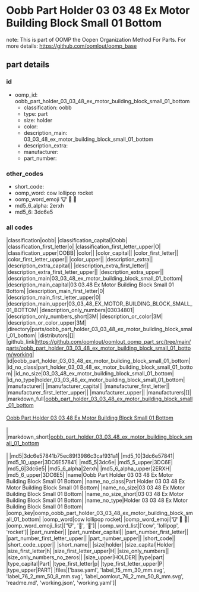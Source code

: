 # Oobb Part Holder 03 03 48 Ex Motor Building Block Small 01 Bottom  

note: This is part of OOMP the Oopen Organization Method For Parts. For more details: https://github.com/oomlout/oomp_base

##  part details





### id
* oomp_id: oobb_part_holder_03_03_48_ex_motor_building_block_small_01_bottom
  * classification: oobb
  * type: part
  * size: holder
  * color: 
  * description_main: 03_03_48_ex_motor_building_block_small_01_bottom
  * description_extra: 
  * manufacturer: 
  * part_number: 

### other_codes
* short_code: 
* oomp_word: cow lollipop rocket
* oomp_word_emoji :cow: :lollipop: :rocket:
* md5_6_alpha: 2erxh
* md5_6: 3dc6e5

### all codes 
|classification|oobb|
|classification_capital|Oobb|
|classification_first_letter|o|
|classification_first_letter_upper|O|
|classification_upper|OOBB|
|color||
|color_capital||
|color_first_letter||
|color_first_letter_upper||
|color_upper||
|description_extra||
|description_extra_capital||
|description_extra_first_letter||
|description_extra_first_letter_upper||
|description_extra_upper||
|description_main|03_03_48_ex_motor_building_block_small_01_bottom|
|description_main_capital|03 03.48 Ex Motor Building Block Small 01 Bottom|
|description_main_first_letter|0|
|description_main_first_letter_upper|0|
|description_main_upper|03_03_48_EX_MOTOR_BUILDING_BLOCK_SMALL_01_BOTTOM|
|description_only_numbers|03034801|
|description_only_numbers_short|3M|
|description_or_color|3M|
|description_or_color_upper|3M|
|directory|parts/oobb_part_holder_03_03_48_ex_motor_building_block_small_01_bottom|
|distributors|[]|
|github_link|https://github.com/oomlout/oomlout_oomp_part_src/tree/main/parts/oobb_part_holder_03_03_48_ex_motor_building_block_small_01_bottom/working|
|id|oobb_part_holder_03_03_48_ex_motor_building_block_small_01_bottom|
|id_no_class|part_holder_03_03_48_ex_motor_building_block_small_01_bottom|
|id_no_size|03_03_48_ex_motor_building_block_small_01_bottom|
|id_no_type|holder_03_03_48_ex_motor_building_block_small_01_bottom|
|manufacturer||
|manufacturer_capital||
|manufacturer_first_letter||
|manufacturer_first_letter_upper||
|manufacturer_upper||
|manufacturers|[]|
|markdown_full|[oobb_part_holder_03_03_48_ex_motor_building_block_small_01_bottom](https://github.com/oomlout/oomlout_oomp_part_src/tree/main/parts/oobb_part_holder_03_03_48_ex_motor_building_block_small_01_bottom/working)<br>[](https://github.com/oomlout/oomlout_oomp_part_src/tree/main/parts/oobb_part_holder_03_03_48_ex_motor_building_block_small_01_bottom/working)<br>[Oobb Part Holder 03 03 48 Ex Motor Building Block Small 01 Bottom](https://github.com/oomlout/oomlout_oomp_part_src/tree/main/parts/oobb_part_holder_03_03_48_ex_motor_building_block_small_01_bottom/working)<br><br>|
|markdown_short|[oobb_part_holder_03_03_48_ex_motor_building_block_small_01_bottom](https://github.com/oomlout/oomlout_oomp_part_src/tree/main/parts/oobb_part_holder_03_03_48_ex_motor_building_block_small_01_bottom/working)<br><br>|
|md5|3dc6e57841b75ec89f3986c3caf931a1|
|md5_10|3dc6e57841|
|md5_10_upper|3DC6E57841|
|md5_5|3dc6e|
|md5_5_upper|3DC6E|
|md5_6|3dc6e5|
|md5_6_alpha|2erxh|
|md5_6_alpha_upper|2ERXH|
|md5_6_upper|3DC6E5|
|name|Oobb Part Holder 03 03 48 Ex Motor Building Block Small 01 Bottom|
|name_no_class|Part Holder 03 03 48 Ex Motor Building Block Small 01 Bottom|
|name_no_size|03 03 48 Ex Motor Building Block Small 01 Bottom|
|name_no_size_short|03 03 48 Ex Motor Building Block Small 01 Bottom|
|name_no_type|Holder 03 03 48 Ex Motor Building Block Small 01 Bottom|
|oomp_key|oomp_oobb_part_holder_03_03_48_ex_motor_building_block_small_01_bottom|
|oomp_word|cow lollipop rocket|
|oomp_word_emoji|:cow: :lollipop: :rocket:|
|oomp_word_emoji_list|[':cow:', ':lollipop:', ':rocket:']|
|oomp_word_list|['cow', 'lollipop', 'rocket']|
|part_number||
|part_number_capital||
|part_number_first_letter||
|part_number_first_letter_upper||
|part_number_upper||
|short_code||
|short_code_upper||
|short_name||
|size|holder|
|size_capital|Holder|
|size_first_letter|h|
|size_first_letter_upper|H|
|size_only_numbers||
|size_only_numbers_no_zeros||
|size_upper|HOLDER|
|type|part|
|type_capital|Part|
|type_first_letter|p|
|type_first_letter_upper|P|
|type_upper|PART|
|files|['base.yaml', 'label_15_mm_30_mm.svg', 'label_76_2_mm_50_8_mm.svg', 'label_oomlout_76_2_mm_50_8_mm.svg', 'readme.md', 'working.json', 'working.yaml']|
